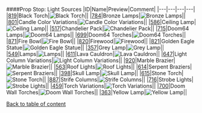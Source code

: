 ####Prop Stop: Light Sources
|ID|Name|Preview|Comment|
|---|---|---|---|
|[819](https://github.com/alexey-lysiuk/Realm667-AAA-Cache/raw/master/0819.zip)|Black Torch|![Black Torch](http://www.realm667.com//images/content/repository/propstop/BlackTorch.png)||
|[784](https://github.com/alexey-lysiuk/Realm667-AAA-Cache/raw/master/0784.zip)|Bronze Lamps|![Bronze Lamps](http://www.realm667.com//images/content/repository/propstop/BronzeLamps.png)||
|[801](https://github.com/alexey-lysiuk/Realm667-AAA-Cache/raw/master/0801.zip)|Candle Color Variations|![Candle Color Variations](http://www.realm667.com//images/content/repository/propstop/CandleColorVariations.png)||
|[586](https://github.com/alexey-lysiuk/Realm667-AAA-Cache/raw/master/0586.zip)|Ceiling Lamp|![Ceiling Lamp](http://www.realm667.com//images/content/repository/propstop/CeilingLamp.png)||
|[517](https://github.com/alexey-lysiuk/Realm667-AAA-Cache/raw/master/0517.zip)|Chandelier Pack|![Chandelier Pack](http://www.realm667.com//images/content/repository/propstop/Chandelier%20Pack.png)||
|[715](https://github.com/alexey-lysiuk/Realm667-AAA-Cache/raw/master/0715.zip)|Doom64 Lamps|![Doom64 Lamps](http://www.realm667.com//images/content/repository/propstop/D64Lamps.png)||
|[699](https://github.com/alexey-lysiuk/Realm667-AAA-Cache/raw/master/0699.zip)|Doom64 Torches|![Doom64 Torches](http://www.realm667.com//images/content/repository/propstop/D64_Torches.png)||
|[871](https://github.com/alexey-lysiuk/Realm667-AAA-Cache/raw/master/0871.zip)|Fire Bowl|![Fire Bowl](http://www.realm667.com//images/content/repository/propstop/FireBowl.png)||
|[820](https://github.com/alexey-lysiuk/Realm667-AAA-Cache/raw/master/0820.zip)|Firewood|![Firewood](http://www.realm667.com//images/content/repository/propstop/Firewood.png)||
|[821](https://github.com/alexey-lysiuk/Realm667-AAA-Cache/raw/master/0821.zip)|Golden Eagle Statue|![Golden Eagle Statue](http://www.realm667.com//images/content/repository/propstop/GoldenEagleStatue.png)||
|[357](https://github.com/alexey-lysiuk/Realm667-AAA-Cache/raw/master/0357.zip)|Grey Lamp|![Grey Lamp](http://www.realm667.com//images/content/repository/propstop/GreyLamp.png)||
|[549](https://github.com/alexey-lysiuk/Realm667-AAA-Cache/raw/master/0549.zip)|Lamps|![Lamps](http://www.realm667.com//images/content/repository/propstop/Lamps.png)||
|[611](https://github.com/alexey-lysiuk/Realm667-AAA-Cache/raw/master/0611.zip)|Lava Cauldron|![Lava Cauldron](http://www.realm667.com//images/content/repository/propstop/LavaCauldron.png)||
|[647](https://github.com/alexey-lysiuk/Realm667-AAA-Cache/raw/master/0647.zip)|Light Column Variations|![Light Column Variations](http://www.realm667.com//images/content/repository/propstop/LColumnVariations.png)||
|[920](https://github.com/alexey-lysiuk/Realm667-AAA-Cache/raw/master/0920.zip)|Marble Brazier|![Marble Brazier](http://www.realm667.com//images/content/repository/propstop/MarbleBrazier.png)||
|[563](https://github.com/alexey-lysiuk/Realm667-AAA-Cache/raw/master/0563.zip)|Roof Lights|![Roof Lights](http://www.realm667.com//images/content/repository/propstop/RoofLights.png)||
|[614](https://github.com/alexey-lysiuk/Realm667-AAA-Cache/raw/master/0614.zip)|Serpent Braziers|![Serpent Braziers](http://www.realm667.com//images/content/repository/propstop/SerpentBraziers.png)||
|[398](https://github.com/alexey-lysiuk/Realm667-AAA-Cache/raw/master/0398.zip)|Skull Lamp|![Skull Lamp](http://www.realm667.com//images/content/repository/propstop/SkullLamp.png)||
|[615](https://github.com/alexey-lysiuk/Realm667-AAA-Cache/raw/master/0615.zip)|Stone Torch|![Stone Torch](http://www.realm667.com//images/content/repository/propstop/StoneTorch.png)||
|[887](https://github.com/alexey-lysiuk/Realm667-AAA-Cache/raw/master/0887.zip)|Strife Columns|![Strife Columns](http://www.realm667.com//images/content/repository/propstop/StrifeColumns.png)||
|[716](https://github.com/alexey-lysiuk/Realm667-AAA-Cache/raw/master/0716.zip)|Strobe Lights|![Strobe Lights](http://www.realm667.com//images/content/repository/propstop/StrobeLights.png)||
|[459](https://github.com/alexey-lysiuk/Realm667-AAA-Cache/raw/master/0459.zip)|Torch Variations|![Torch Variations](http://www.realm667.com//images/content/repository/propstop/NewTorches.png)||
|[700](https://github.com/alexey-lysiuk/Realm667-AAA-Cache/raw/master/0700.zip)|Doom Wall Torches|![Doom Wall Torches](http://www.realm667.com//images/content/repository/propstop/DWallTorches.png)||
|[363](https://github.com/alexey-lysiuk/Realm667-AAA-Cache/raw/master/0363.zip)|Yellow Lamp|![Yellow Lamp](http://www.realm667.com//images/content/repository/propstop/YellowLamp..png)||

[Back to table of content](../readme.md)
